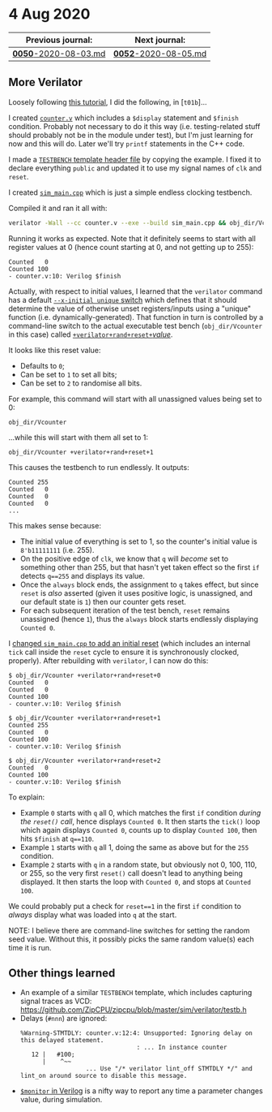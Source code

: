 # 4 Aug 2020

| Previous journal: | Next journal: |
|-|-|
| [**0050**-2020-08-03.md](./0050-2020-08-03.md) | [**0052**-2020-08-05.md](./0052-2020-08-05.md) |

## More Verilator

Loosely following [this tutorial](https://zipcpu.com/blog/2017/06/21/looking-at-verilator.html), I did the following, in [`t01b`]...

I created [`counter.v`](https://github.com/algofoogle/sandpit/blob/7d13f7cad822e7eb1ad8ab1ae9ef001fd13516b8/fpga/verilator/test01/t01b/counter.v#L1) which includes a `$display` statement and `$finish` condition. Probably not necessary to do it this way (i.e. testing-related stuff should probably not be in the module under test), but I'm just learning for now and this will do. Later we'll try `printf` statements in the C++ code.

I made a [`TESTBENCH` template header file](https://github.com/algofoogle/sandpit/blob/7d13f7cad822e7eb1ad8ab1ae9ef001fd13516b8/fpga/verilator/test01/t01b/testbench.h#L4) by copying the example. I fixed it to declare everything `public` and updated it to use my signal names of `clk` and `reset`.

I created [`sim_main.cpp`](https://github.com/algofoogle/sandpit/blob/7d13f7cad822e7eb1ad8ab1ae9ef001fd13516b8/fpga/verilator/test01/t01b/sim_main.cpp#L7-L11) which is just a simple endless clocking testbench.

Compiled it and ran it all with:
```bash
verilator -Wall --cc counter.v --exe --build sim_main.cpp && obj_dir/Vcounter
```

Running it works as expected. Note that it definitely seems to start with all register values at 0 (hence count starting at 0, and not getting up to 255):

```
Counted   0
Counted 100
- counter.v:10: Verilog $finish
```

Actually, with respect to initial values, I learned that the `verilator` command has a default [`--x-initial unique` switch](https://www.veripool.org/wiki/verilator/Manual-verilator#x-initial-unique-default) which defines that it should determine the value of otherwise unset registers/inputs using a "unique" function (i.e. dynamically-generated). That function in turn is controlled by a command-line switch to the actual executable test bench (`obj_dir/Vcounter` in this case) called [`+verilator+rand+reset+`*value*](https://www.veripool.org/wiki/verilator/Manual-verilator#verilator-rand-reset-value).

It looks like this reset value:
*   Defaults to `0`;
*   Can be set to `1` to set all bits;
*   Can be set to `2` to randomise all bits.

For example, this command will start with all unassigned values being set to 0:

```
obj_dir/Vcounter
```

...while this will start with them all set to 1:

```
obj_dir/Vcounter +verilator+rand+reset+1
```

This causes the testbench to run endlessly. It outputs:
```
Counted 255
Counted   0
Counted   0
Counted   0
...
```

This makes sense because:
*   The initial value of everything is set to 1, so the counter's initial value is `8'b11111111` (i.e. 255).
*   On the positive edge of `clk`, we know that `q` will *become* set to something other than 255, but that hasn't yet taken effect so the first `if` detects `q==255` and displays its value.
*   Once the `always` block ends, the assignment to `q` takes effect, but since `reset` is *also* asserted (given it uses positive logic, is unassigned, and our default state is `1`) then our counter gets reset.
*   For each subsequent iteration of the test bench, `reset` remains unassigned (hence `1`), thus the `always` block starts endlessly displaying `Counted 0`.

I [changed `sim_main.cpp` to add an initial reset](https://github.com/algofoogle/sandpit/blob/84870936d45b77b224aebfce032c947aae0e7a21/fpga/verilator/test01/t01b/sim_main.cpp#L9) (which includes an internal `tick` call inside the `reset` cycle to ensure it is synchronously clocked, properly). After rebuilding with `verilator`, I can now do this:

```
$ obj_dir/Vcounter +verilator+rand+reset+0
Counted   0
Counted   0
Counted 100
- counter.v:10: Verilog $finish

$ obj_dir/Vcounter +verilator+rand+reset+1
Counted 255
Counted   0
Counted 100
- counter.v:10: Verilog $finish

$ obj_dir/Vcounter +verilator+rand+reset+2
Counted   0
Counted 100
- counter.v:10: Verilog $finish
```

To explain:
*   Example `0` starts with `q` all 0, which matches the first `if` condition *during the `reset()` call*, hence displays `Counted 0`. It then starts the `tick()` loop which again displays `Counted 0`, counts up to display `Counted 100`, then hits `$finish` at `q==110`.
*   Example `1` starts with `q` all 1, doing the same as above but for the `255` condition.
*   Example `2` starts with `q` in a random state, but obviously not 0, 100, 110, or 255, so the very first `reset()` call doesn't lead to anything being displayed. It then starts the loop with `Counted 0`, and stops at `Counted 100`.

We could probably put a check for `reset==1` in the first `if` condition to *always* display what was loaded into `q` at the start.

NOTE: I believe there are command-line switches for setting the random seed value. Without this, it possibly picks the same random value(s) each time it is run.


## Other things learned

*   An example of a similar `TESTBENCH` template, which includes capturing signal traces as VCD: https://github.com/ZipCPU/zipcpu/blob/master/sim/verilator/testb.h
*   Delays (`#nnn`) are ignored:
    ```
    %Warning-STMTDLY: counter.v:12:4: Unsupported: Ignoring delay on this delayed statement.
                                    : ... In instance counter
       12 |   #100;
          |    ^~~
                      ... Use "/* verilator lint_off STMTDLY */" and lint_on around source to disable this message.
    ```
*   [`$monitor` in Verilog](http://www.referencedesigner.com/tutorials/verilog/verilog_09.php) is a nifty way to report any time a parameter changes value, during simulation.

